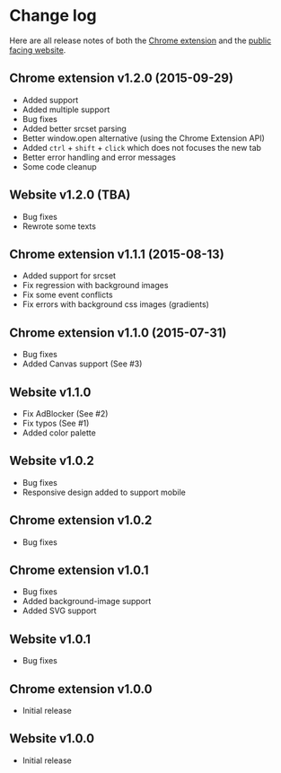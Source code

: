 
# Change log

Here are all release notes of both the [Chrome extension](https://shft.cl/chrome) 
and the [public facing website](https://shft.cl/).

## Chrome extension v1.2.0 (2015-09-29)

- Added <picture /> support
- Added multiple <source /> support
- Bug fixes
- Added better srcset parsing
- Better window.open alternative (using the Chrome Extension API)
- Added `ctrl` + `shift` + `click` which does not focuses the new tab
- Better error handling and error messages
- Some code cleanup

## Website v1.2.0 (TBA)

- Bug fixes
- Rewrote some texts

## Chrome extension v1.1.1 (2015-08-13)

- Added support for srcset
- Fix regression with background images
- Fix some event conflicts
- Fix errors with background css images (gradients)

## Chrome extension v1.1.0 (2015-07-31)

- Bug fixes
- Added Canvas support (See #3)


## Website v1.1.0

- Fix AdBlocker (See #2)
- Fix typos (See #1)
- Added color palette


## Website v1.0.2

- Bug fixes
- Responsive design added to support mobile


## Chrome extension v1.0.2

- Bug fixes


## Chrome extension v1.0.1

- Bug fixes
- Added background-image support
- Added SVG support


## Website v1.0.1

- Bug fixes


## Chrome extension v1.0.0

- Initial release


## Website v1.0.0

- Initial release

